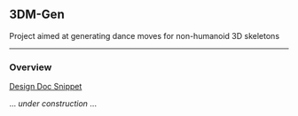 ## 3DM-Gen




Project aimed at generating dance moves for non-humanoid 3D skeletons

---
### Overview
[Design Doc Snippet](https://github.com/Nickel-nc/3DM-Gen/blob/main/docs/designdoc.md)


... *under construction* ...